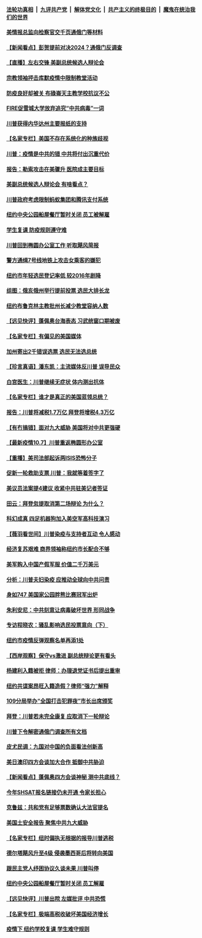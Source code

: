 ####  [法轮功真相](../../../../basic/blob/master/README.md?t=10080932) &nbsp;|&nbsp; [九评共产党](../../../../9ping.md/blob/master/README.md?t=10080932) &nbsp;|&nbsp; [解体党文化](../../../../jtdwh.md/blob/master/README.md?t=10080932)  &nbsp;|&nbsp; [共产主义的终极目的](../../../../gczydzjmd.md/blob/master/README.md?t=10080932) &nbsp;|&nbsp; [魔鬼在统治我们的世界](../../../../mgztzwmdsj.md/blob/master/README.md?t=10080932) 

#### [美情报总监向检察官交千页通俄门等材料](../pages/nsc412/n12460649.md?t=10080932) 

#### [【新闻看点】彭贺提前对决2024？通俄门反调查](../pages/nsc412/n12460564.md?t=10080932) 

#### [【直播】左右交锋 美副总统候选人辩论会](../pages/nsc412/n12455352.md?t=10080932) 

#### [宗教领袖抨击库默疫情中限制教堂活动](../pages/nsc412/n12460544.md?t=10080932) 

#### [防疫良好却被关 布碌崙天主教学校抗议不公](../pages/nsc412/n12460573.md?t=10080932) 

#### [FIRE促雪城大学放弃追究“中共病毒”一词](../pages/nsc412/n12460592.md?t=10080932) 

#### [川普获得内华达州主要报纸的支持](../pages/nsc412/n12460408.md?t=10080932) 

#### [【名家专栏】美国不存在系统化的种族歧视](../pages/nsc412/n12459618.md?t=10080932) 

#### [川普：疫情是中共的错 中共将付出沉重代价](../pages/nsc412/n12460441.md?t=10080932) 

#### [报告：勒索攻击在美骤升 医院成主要目标](../pages/nsc412/n12460575.md?t=10080932) 

#### [美副总统候选人辩论会 有啥看点？](../pages/nsc412/n12460283.md?t=10080932) 

#### [川普政府考虑限制蚂蚁集团和腾讯支付系统](../pages/nsc412/n12460401.md?t=10080932) 

#### [纽约中央公园船屋餐厅暂时关闭 员工被解雇](../pages/nsc412/n12458714.md?t=10080932) 

#### [学生复课 防疫规则遵守难](../pages/nsc412/n12458506.md?t=10080932) 

#### [川普回到椭圆办公室工作 听取飓风简报](../pages/nsc412/n12460411.md?t=10080932) 

#### [警方通缉7号线地铁上攻击女乘客的嫌犯](../pages/nsc412/n12460429.md?t=10080932) 

#### [纽约市年轻选民登记率低 较2016年剧降](../pages/nsc412/n12460311.md?t=10080932) 

#### [组图：俄亥俄州举行提前投票 选民大排长龙](../pages/nsc412/n12459389.md?t=10080932) 

#### [纽约布鲁克林主教批州长减少教堂容纳人数](../pages/nsc412/n12460269.md?t=10080932) 

#### [【远见快评】蓬佩奥台海表态 习武统窗口期被废](../pages/nsc412/n12460216.md?t=10080932) 

#### [【名家专栏】有偏见的美国媒体](../pages/nsc412/n12459438.md?t=10080932) 

#### [加州寄出2千错误选票 选民无法选总统](../pages/nsc412/n12460230.md?t=10080932) 

#### [【珍言真语】潘东凯：主流媒体反川普 误导民众](../pages/nsc412/n12459961.md?t=10080932) 

#### [白宫医生：川普继续无症状 体内测出抗体](../pages/nsc412/n12460210.md?t=10080932) 

#### [【名家专栏】谁才是真正的美国蓝领总统？](../pages/nsc412/n12460146.md?t=10080932) 

#### [报告：川普将减税1.7万亿 拜登将增税4.3万亿](../pages/nsc412/n12460194.md?t=10080932) 

#### [【有冇搞错】面对九大威胁 美国将对中共更强硬](../pages/nsc412/n12459873.md?t=10080932) 

#### [【最新疫情10.7】川普重返椭圆形办公室](../pages/nsc412/n12458257.md?t=10080932) 

#### [【重播】美司法部起诉两ISIS恐怖分子](../pages/nsc412/n12457670.md?t=10080932) 

#### [促新一轮救助支票 川普：我就等着签字了](../pages/nsc412/n12459804.md?t=10080932) 

#### [美议员法案提4建议 收紧中共驻美记者签证](../pages/nsc412/n12459985.md?t=10080932) 

#### [田云：拜登忽提取消第二场辩论 为什么？](../pages/nsc412/n12458598.md?t=10080932) 

#### [科幻成真 四足机器狗加入美空军高科技演习](../pages/nsc412/n12459014.md?t=10080932) 

#### [【薇羽看世间】川普染疫与支持者互动 令人感动](../pages/nsc412/n12459532.md?t=10080932) 

#### [经济复苏艰难 商界领袖称纽约市长配合不够](../pages/nsc412/n12459528.md?t=10080932) 

#### [美军购入中国产假军服 价值二千万美元](../pages/nsc412/n12458509.md?t=10080932) 

#### [分析：川普夫妇染疫 应推动全球向中共问责](../pages/nsc412/n12459406.md?t=10080932) 

#### [身如747 美国家公园胖熊比赛冠军出炉](../pages/nsc412/n12459223.md?t=10080932) 

#### [朱利安尼：中共刻意让病毒破坏世界 形同战争](../pages/nsc412/n12459141.md?t=10080932) 

#### [专访程晓农：骚乱影响选民投票意向（下）](../pages/nsc412/n12458941.md?t=10080932) 

#### [纽约市疫情反弹观察名单再添1处](../pages/nsc412/n12458718.md?t=10080932) 

#### [【西岸观察】保守vs激进 副总统辩论更有看头](../pages/nsc412/n12458679.md?t=10080932) 

#### [杨建利入籍被拒  律师：办理退党证书后提出重审](../pages/nsc412/n12458688.md?t=10080932) 

#### [纽约共谍案昂旺入籍造假？律师“强力”解释](../pages/nsc412/n12458512.md?t=10080932) 

#### [109分局举办“全国打击犯罪夜”市长出席颁奖](../pages/nsc412/n12458721.md?t=10080932) 

#### [拜登：川普若未完全康复 应取消下一轮辩论](../pages/nsc412/n12458753.md?t=10080932) 

#### [川普下令解密通俄门调查所有文档](../pages/nsc412/n12458576.md?t=10080932) 

#### [皮尤民调：九国对中国的负面看法创新高](../pages/nsc412/n12458469.md?t=10080932) 

#### [美日澳印四方会谈加大合作 抵御中共胁迫](../pages/nsc412/n12458440.md?t=10080932) 

#### [【新闻看点】蓬佩奥四方会谈神秘 测中共底线？](../pages/nsc412/n12458120.md?t=10080932) 

#### [今年SHSAT报名链接仍未开通  令家长担心](../pages/nsc412/n12458145.md?t=10080932) 

#### [克鲁兹：共和党有足够票数确认大法官提名](../pages/nsc412/n12458285.md?t=10080932) 

#### [美国土安全报告 聚焦中共九大威胁](../pages/nsc412/n12458226.md?t=10080932) 

#### [【名家专栏】纽时偏执无根据的报导川普逃税](../pages/nsc412/n12457486.md?t=10080932) 

#### [德尔塔飓风升至4级 侵袭墨西哥后将转向美国](../pages/nsc412/n12458046.md?t=10080932) 

#### [跟民主党人纾困协议久谈未果 川普叫停](../pages/nsc412/n12458080.md?t=10080932) 

#### [纽约中央公园船屋餐厅暂时关闭 员工解雇](../pages/nsc412/n12458014.md?t=10080932) 

#### [【远见快评】川普出院 左媒批评 中共恐慌](../pages/nsc412/n12458058.md?t=10080932) 

#### [【名家专栏】极端高税收破坏美国经济增长](../pages/nsc412/n12452618.md?t=10080932) 

#### [疫情下 纽约学校复课 学生难守规则](../pages/nsc412/n12457140.md?t=10080932) 

